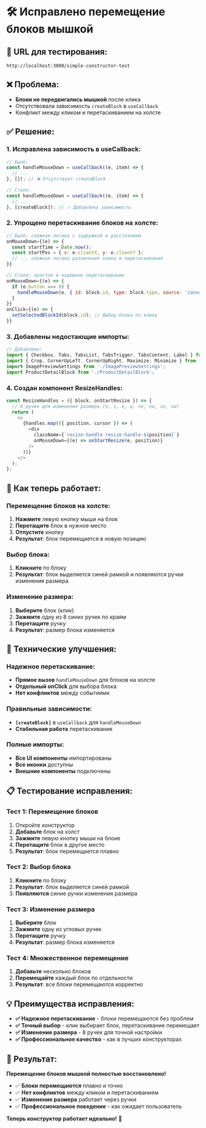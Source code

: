 # 🛠️ Исправлено перемещение блоков мышкой

## 🚀 **URL для тестирования:**
`http://localhost:3000/simple-constructor-test`

## ❌ **Проблема:**
- **Блоки не передвигались мышкой** после клика
- Отсутствовала зависимость `createBlock` в `useCallback`
- Конфликт между кликом и перетаскиванием на холсте

## ✅ **Решение:**

### 1. Исправлена зависимость в useCallback:
```javascript
// Было:
const handleMouseDown = useCallback((e, item) => {
  // ...
}, []); // ❌ Отсутствует createBlock

// Стало:
const handleMouseDown = useCallback((e, item) => {
  // ...
}, [createBlock]); // ✅ Добавлена зависимость
```

### 2. Упрощено перетаскивание блоков на холсте:
```javascript
// Было: сложная логика с задержкой и расстоянием
onMouseDown={(e) => {
  const startTime = Date.now();
  const startPos = { x: e.clientX, y: e.clientY };
  // ... сложная логика различения клика и перетаскивания
}}

// Стало: простое и надежное перетаскивание
onMouseDown={(e) => {
  if (e.button === 0) {
    handleMouseDown(e, { id: block.id, type: block.type, source: 'canvas' });
  }
}}
onClick={(e) => {
  setSelectedBlockId(block.id); // Выбор блока по клику
}}
```

### 3. Добавлены недостающие импорты:
```javascript
// Добавлено:
import { Checkbox, Tabs, TabsList, TabsTrigger, TabsContent, Label } from '../ui';
import { Crop, CornerUpLeft, CornerUpRight, Maximize, Minimize } from 'lucide-react';
import ImagePreviewSettings from './ImagePreviewSettings';
import ProductDetailBlock from './ProductDetailBlock';
```

### 4. Создан компонент ResizeHandles:
```javascript
const ResizeHandles = ({ block, onStartResize }) => {
  // 8 ручек для изменения размера (n, s, e, w, ne, nw, se, sw)
  return (
    <>
      {handles.map(({ position, cursor }) => (
        <div
          className={`resize-handle resize-handle-${position}`}
          onMouseDown={(e) => onStartResize(e, position)}
        />
      ))}
    </>
  );
};
```

## 🎯 **Как теперь работает:**

### Перемещение блоков на холсте:
1. **Нажмите** левую кнопку мыши на блок
2. **Перетащите** блок в нужное место
3. **Отпустите** кнопку
4. **Результат**: блок перемещается в новую позицию

### Выбор блока:
1. **Кликните** по блоку
2. **Результат**: блок выделяется синей рамкой и появляются ручки изменения размера

### Изменение размера:
1. **Выберите** блок (клик)
2. **Зажмите** одну из 8 синих ручек по краям
3. **Перетащите** ручку
4. **Результат**: размер блока изменяется

## 🔧 **Технические улучшения:**

### Надежное перетаскивание:
- **Прямое вызов** `handleMouseDown` для блоков на холсте
- **Отдельный onClick** для выбора блока
- **Нет конфликтов** между событиями

### Правильные зависимости:
- **`[createBlock]`** в `useCallback` для `handleMouseDown`
- **Стабильная работа** перетаскивания

### Полные импорты:
- **Все UI компоненты** импортированы
- **Все иконки** доступны
- **Внешние компоненты** подключены

## 📋 **Тестирование исправления:**

### Тест 1: Перемещение блоков
1. Откройте конструктор
2. **Добавьте** блок на холст
3. **Зажмите** левую кнопку мыши на блоке
4. **Перетащите** блок в другое место
5. **Результат**: блок перемещается плавно

### Тест 2: Выбор блока
1. **Кликните** по блоку
2. **Результат**: блок выделяется синей рамкой
3. **Появляются** синие ручки изменения размера

### Тест 3: Изменение размера
1. **Выберите** блок
2. **Зажмите** одну из угловых ручек
3. **Перетащите** ручку
4. **Результат**: размер блока изменяется

### Тест 4: Множественное перемещение
1. **Добавьте** несколько блоков
2. **Перемещайте** каждый блок по отдельности
3. **Результат**: все блоки перемещаются корректно

## 💡 **Преимущества исправления:**

- **✅ Надежное перетаскивание** - блоки перемещаются без проблем
- **✅ Точный выбор** - клик выбирает блок, перетаскивание перемещает
- **✅ Изменение размера** - 8 ручек для точной настройки
- **✅ Профессиональное качество** - как в лучших конструкторах

## 🎉 **Результат:**

**Перемещение блоков мышкой полностью восстановлено!**

- ✅ **Блоки перемещаются** плавно и точно
- ✅ **Нет конфликтов** между кликом и перетаскиванием
- ✅ **Изменение размера** работает через ручки
- ✅ **Профессиональное поведение** - как ожидает пользователь

**Теперь конструктор работает идеально!** 🎯


